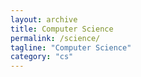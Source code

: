 ```yaml
---
layout: archive
title: Computer Science
permalink: /science/
tagline: "Computer Science"
category: "cs"
---
```

